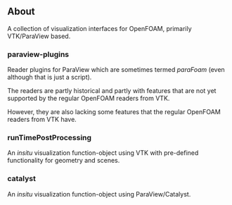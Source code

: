## About

A collection of visualization interfaces for OpenFOAM, primarily
VTK/ParaView based.


### paraview-plugins

Reader plugins for ParaView which are sometimes termed _paraFoam_
(even although that is just a script).

The readers are partly historical and partly with features that are
not yet supported by the regular OpenFOAM readers from VTK.

However, they are also lacking some features that the regular OpenFOAM
readers from VTK have.


### runTimePostProcessing

An _insitu_ visualization function-object using VTK with pre-defined
functionality for geometry and scenes.


### catalyst

An _insitu_ visualization function-object using ParaView/Catalyst.
